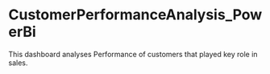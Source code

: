 # CustomerPerformanceAnalysis_PowerBi
This dashboard analyses Performance of customers that played key role in sales. 
